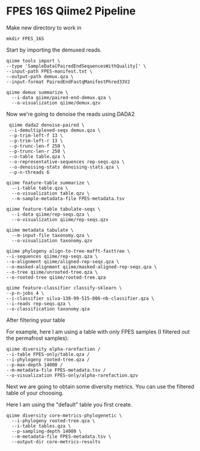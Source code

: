# FPES 16S Qiime2 Pipeline

Make new directory to work in

``` mkdir FPES_16S ```


Start by importing the demuxed reads.
```
qiime tools import \
--type 'SampleData[PairedEndSequencesWithQuality]' \
--input-path FPES-manifest.txt \
--output-path demux.qza \
--input-format PairedEndFastqManifestPhred33V2
```

```
qiime demux summarize \
  --i-data qiime/paired-end-demux.qza \
  --o-visualization qiime/demux.qzv
 ```
 
 
 Now we're going to denoise the reads using DADA2
 ``` 
  qiime dada2 denoise-paired \
  --i-demultiplexed-seqs demux.qza \
  --p-trim-left-f 13 \
  --p-trim-left-r 13 \
  --p-trunc-len-f 250 \
  --p-trunc-len-r 250 \
  --o-table table.qza \
  --o-representative-sequences rep-seqs.qza \
  --o-denoising-stats denoising-stats.qza \
  --p-n-threads 6
```



```
qiime feature-table summarize \
  --i-table table.qza \
  --o-visualization table.qzv \
  --m-sample-metadata-file FPES-metadata.tsv

qiime feature-table tabulate-seqs \
  --i-data qiime/rep-seqs.qza \
  --o-visualization qiime/rep-seqs.qzv
  
qiime metadata tabulate \
  --m-input-file taxonomy.qza \
  --o-visualization taxonomy.qzv
  ```
 
 
  ```
  qiime phylogeny align-to-tree-mafft-fasttree \
  --i-sequences qiime/rep-seqs.qza \
  --o-alignment qiime/aligned-rep-seqs.qza \
  --o-masked-alignment qiime/masked-aligned-rep-seqs.qza \
  --o-tree qiime/unrooted-tree.qza \
  --o-rooted-tree qiime/rooted-tree.qza
  ```
  
  ```
  qiime feature-classifier classify-sklearn \
  --p-n-jobs 4 \
  --i-classifier silva-138-99-515-806-nb-classifier.qza \
  --i-reads rep-seqs.qza \
  --o-classification taxonomy.qza
  ```
  

  
  After filtering your table
  
  For example, here I am using a table with only FPES samples (I filtered out the permafrost samples):
  
  ```
  qiime diversity alpha-rarefaction /
  --i-table FPES-only/table.qza /
  --i-phylogeny rooted-tree.qza /
  --p-max-depth 14000 /
  --m-metadata-file FPES-metadata.tsv /
  --o-visualization FPES-only/alpha-rarefaction.qzv
```

Next we are going to obtain some diversity metrics. You can use the filtered table of your choosing. 

Here I am using the "default" table you first create.

```
qiime diversity core-metrics-phylogenetic \
  --i-phylogeny rooted-tree.qza \
  --i-table tables.qza \
  --p-sampling-depth 14000 \
  --m-metadata-file FPES-metadata.tsv \
  --output-dir core-metrics-results
  ```
  
